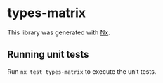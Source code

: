 # types-matrix

This library was generated with [Nx](https://nx.dev).

## Running unit tests

Run `nx test types-matrix` to execute the unit tests.
